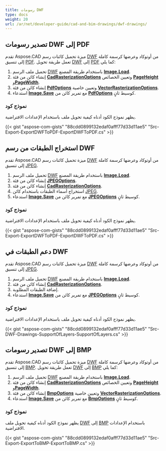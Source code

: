 ```yaml
---
title: رسومات DWF
type: docs
weight: 20
url: /ar/net/developer-guide/cad-and-bim-drawings/dwf-drawings/
---
```


## **تصدير رسومات DWF إلى PDF**

تقدم Aspose.CAD ميزة تحميل كائنات رسم [DWF](https://docs.fileformat.com/cad/dwf/) من أوتوكاد وعرضها كرسمة كاملة إلى تنسيق [PDF](https://docs.fileformat.com/pdf/). تعمل طريقة تحويل [DWF](https://docs.fileformat.com/cad/dwf/) إلى [PDF](https://docs.fileformat.com/pdf/) كما يلي:

1. تحميل ملف الرسم [DWF](https://docs.fileformat.com/cad/dwf/) باستخدام طريقة المصنع [**Image.Load**](https://reference.aspose.com/cad/net/aspose.cad.image/load/methods/2).
1. إنشاء كائن من فئة [**CadRasterizationOptions**](https://reference.aspose.com/cad/net/aspose.cad.imageoptions/cadrasterizationoptions) وتعيين الخصائص [**PageHeight**](https://reference.aspose.com/cad/net/aspose.cad.imageoptions/vectorrasterizationoptions/properties/pageheight) و[**PageWidth**](https://reference.aspose.com/cad/net/aspose.cad.imageoptions/vectorrasterizationoptions/properties/pagewidth).
1. إنشاء كائن من فئة [**PdfOptions**](https://reference.aspose.com/cad/net/aspose.cad.imageoptions/pdfoptions) وتعيين خاصية [**VectorRasterizationOptions**](https://reference.aspose.com/cad/net/aspose.cad.imageoptions/vectorrasterizationoptions).
1. استدعاء [**Image.Save**](https://reference.aspose.com/cad/net/aspose.cad/image/methods/save/index) مع تمرير كائن من [**PdfOptions**](https://reference.aspose.com/cad/net/aspose.cad.imageoptions/pdfoptions) كوسيط ثانٍ.

### نموذج كود

يظهر نموذج الكود أدناه كيفية تحويل ملف باستخدام الإعدادات الافتراضية.

{{< gist "aspose-com-gists" "88cdd0899132edaf0afff77d33d11ae5" "Src-Export-ExportDWFToPDF-ExportDWFToPDF.cs" >}}

## **استخراج الطبقات من رسم DWF**

تقدم Aspose.CAD ميزة تحميل كائنات رسم [DWF](https://docs.fileformat.com/cad/dwf/) من أوتوكاد وعرضها كرسمة كاملة إلى تنسيق [JPEG](https://docs.fileformat.com/image/jpeg/).

1. تحميل ملف الرسم [DWF](https://docs.fileformat.com/cad/dwf/) باستخدام طريقة المصنع [**Image.Load**](https://reference.aspose.com/cad/net/aspose.cad.image/load/methods/2).
1. إنشاء كائن من فئة [**JPEGOptions**](https://reference.aspose.com/cad/net/aspose.cad.imageoptions/jpegoptions).
1. إنشاء كائن من فئة [**CadRasterizationOptions**](https://reference.aspose.com/cad/net/aspose.cad.imageoptions/cadrasterizationoptions).
1. استخراج أسماء الطبقات باستخدام كائن [JPEG](https://docs.fileformat.com/image/jpeg/).
1. استدعاء [**Image.Save**](https://reference.aspose.com/cad/net/aspose.cad/image/methods/save/index) مع تمرير كائن من [**JPEGOptions**](https://reference.aspose.com/cad/net/aspose.cad.imageoptions/jpegoptions) كوسيط ثانٍ.

### نموذج كود

يظهر نموذج الكود أدناه كيفية تحويل ملف باستخدام الإعدادات الافتراضية.

{{< gist "aspose-com-gists" "88cdd0899132edaf0afff77d33d11ae5" "Src-Export-ExportDWFToPDF-ExportDWFToPDF.cs" >}}

## **دعم الطبقات في DWF**

تقدم Aspose.CAD ميزة تحميل كائنات رسم [DWF](https://docs.fileformat.com/cad/dwf/) من أوتوكاد وعرضها كرسمة كاملة إلى تنسيق [JPEG](https://docs.fileformat.com/image/jpeg/).

1. تحميل ملف الرسم [DWF](https://docs.fileformat.com/cad/dwf/) باستخدام طريقة المصنع [**Image.Load**](https://reference.aspose.com/cad/net/aspose.cad.image/load/methods/2).
1. إنشاء كائن من فئة [**CadRasterizationOptions**](https://reference.aspose.com/cad/net/aspose.cad.imageoptions/cadrasterizationoptions).
1. إضافة الطبقات المطلوبة.
1. استدعاء [**Image.Save**](https://reference.aspose.com/cad/net/aspose.cad/image/methods/save/index) مع تمرير كائن من [**JPEGOptions**](https://reference.aspose.com/cad/net/aspose.cad.imageoptions/jpegoptions) كوسيط ثانٍ.

### نموذج كود

يظهر نموذج الكود أدناه كيفية تحويل ملف باستخدام الإعدادات الافتراضية.

{{< gist "aspose-com-gists" "88cdd0899132edaf0afff77d33d11ae5" "Src-DWF-Drawings-SupportOfLayers-SupportOfLayers.cs" >}}

## **تصدير رسومات DWF إلى BMP**

تقدم Aspose.CAD ميزة تحميل كائنات رسم [DWF](https://docs.fileformat.com/cad/dwf/) من أوتوكاد وعرضها كرسمة كاملة إلى تنسيق [BMP](https://docs.fileformat.com/image/bmp/). تعمل طريقة تحويل [DWF](https://docs.fileformat.com/cad/dwf/) إلى [BMP](https://docs.fileformat.com/image/bmp/) كما يلي:

1. تحميل ملف الرسم [DWF](https://docs.fileformat.com/cad/dwf/) باستخدام طريقة المصنع [**Image.Load**](https://reference.aspose.com/cad/net/aspose.cad.image/load/methods/2).
1. إنشاء كائن من فئة [**CadRasterizationOptions**](https://reference.aspose.com/cad/net/aspose.cad.imageoptions/cadrasterizationoptions) وتعيين الخصائص [**PageHeight**](https://reference.aspose.com/cad/net/aspose.cad.imageoptions/vectorrasterizationoptions/properties/pageheight) و[**PageWidth**](https://reference.aspose.com/cad/net/aspose.cad.imageoptions/vectorrasterizationoptions/properties/pagewidth).
1. إنشاء كائن من فئة [**BmpOptions**](https://reference.aspose.com/cad/net/aspose.cad.imageoptions/bmpoptions) وتعيين خاصية [**VectorRasterizationOptions**](https://reference.aspose.com/cad/net/aspose.cad.imageoptions/vectorrasterizationoptions).
1. استدعاء [**Image.Save**](https://reference.aspose.com/cad/net/aspose.cad/image/methods/save/index) مع تمرير كائن من [**BmpOptions**](https://reference.aspose.com/cad/net/aspose.cad.imageoptions/bmpoptions) كوسيط ثانٍ.

### نموذج كود

يظهر نموذج الكود أدناه كيفية تحويل ملف [DWF](https://docs.fileformat.com/cad/dwf/) إلى [BMP](https://docs.fileformat.com/image/bmp/) باستخدام الإعدادات الافتراضية.

{{< gist "aspose-com-gists" "88cdd0899132edaf0afff77d33d11ae5" "Src-Export-ExportToBMP-ExportToBMP.cs" >}}
